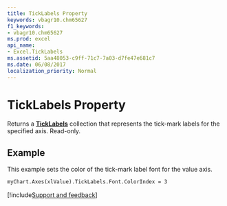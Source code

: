```yaml
---
title: TickLabels Property
keywords: vbagr10.chm65627
f1_keywords:
- vbagr10.chm65627
ms.prod: excel
api_name:
- Excel.TickLabels
ms.assetid: 5aa48053-c9ff-71c7-7a03-d7fe47e681c7
ms.date: 06/08/2017
localization_priority: Normal
---
```



# TickLabels Property

Returns a  **[TickLabels](Excel.TickLabels-graph-object.md)** collection that represents the tick-mark labels for the specified axis. Read-only.


## Example

This example sets the color of the tick-mark label font for the value axis.


```vb
myChart.Axes(xlValue).TickLabels.Font.ColorIndex = 3
```

[!include[Support and feedback](~/includes/feedback-boilerplate.md)]